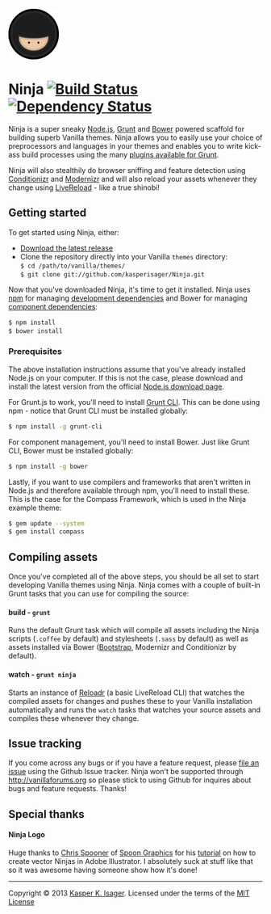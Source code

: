 ![Ninja](src/images/ninja.png)

# Ninja [![Build Status](https://travis-ci.org/kasperisager/Ninja.png)](https://travis-ci.org/kasperisager/Ninja) [![Dependency Status](https://gemnasium.com/kasperisager/Ninja.png)](https://gemnasium.com/kasperisager/Ninja)

Ninja is a super sneaky [Node.js](http://nodejs.org/), [Grunt](http://gruntjs.com/) and [Bower](http://twitter.github.com/bower/) powered scaffold for building superb Vanilla themes. Ninja allows you to easily use your choice of preprocessors and languages in your themes and enables you to write kick-ass build processes using the many [plugins available for Grunt](http://gruntjs.com/plugins).

Ninja will also stealthily do browser sniffing and feature detection using [Conditionizr](https://github.com/conditionizr/conditionizr) and [Modernizr](https://github.com/Modernizr/Modernizr) and will also reload your assets whenever they change using [LiveReload](http://livereload.com/) - like a true shinobi!


## Getting started

To get started using Ninja, either:
- [Download the latest release](https://github.com/kasperisager/Ninja/archive/master.zip)
- Clone the repository directly into your Vanilla `themes` directory:  
`$ cd /path/to/vanilla/themes/`  
`$ git clone git://github.com/kasperisager/Ninja.git`

Now that you've downloaded Ninja, it's time to get it installed. Ninja uses [npm](https://npmjs.org/) for managing [development dependencies](package.json) and Bower for managing [component dependencies](component.json):

```sh
$ npm install
$ bower install
```

### Prerequisites

The above installation instructions assume that you've already installed Node.js on your computer. If this is not the case, please download and install the latest version from the official [Node.js download page](http://nodejs.org/download/).

For Grunt.js to work, you'll need to install [Grunt CLI](https://github.com/gruntjs/grunt-cli). This can be done using npm - notice that Grunt CLI must be installed globally:

```sh
$ npm install -g grunt-cli
```

For component management, you'll need to install Bower. Just like Grunt CLI, Bower must be installed globally:

```sh
$ npm install -g bower
```

Lastly, if you want to use compilers and frameworks that aren't written in Node.js and therefore available through npm, you'll need to install these. This is the case for the Compass Framework, which is used in the Ninja example theme:  
```sh
$ gem update --system
$ gem install compass
```


## Compiling assets

Once you've completed all of the above steps, you should be all set to start developing Vanilla themes using Ninja. Ninja comes with a couple of built-in Grunt tasks that you can use for compiling the source:

#### build - `grunt`
Runs the default Grunt task which will compile all assets including the Ninja scripts (`.coffee` by default) and stylesheets (`.sass` by default) as well as assets installed via Bower ([Bootstrap](https://github.com/twitter/bootstrap), Modernizr and Conditionizr by default).

#### watch - `grunt ninja`
Starts an instance of [Reloadr](https://npmjs.org/package/grunt-reloadr) (a basic LiveReload CLI) that watches the compiled assets for changes and pushes these to your Vanilla installation automatically and runs the `watch` tasks that watches your source assets and compiles these whenever they change.


## Issue tracking

If you come across any bugs or if you have a feature request, please [file an issue](https://github.com/kasperisager/Ninja/issues) using the Github Issue tracker. Ninja won't be supported through http://vanillaforums.org so please stick to using Github for inquires about bugs and feature requests. Thanks!


## Special thanks

#### Ninja Logo
Huge thanks to [Chris Spooner](http://twitter.com/chrisspooner) of [Spoon Graphics](http://www.spoongraphics.co.uk/) for his [tutorial](http://blog.spoongraphics.co.uk/tutorials/illustrator-tutorial-create-a-gang-of-vector-ninjas) on how to create vector Ninjas in Adobe Illustrator. I absolutely suck at stuff like that so it was awesome having someone show how it's done!

---
Copyright © 2013 [Kasper K. Isager](https://github.com/kasperisager). Licensed under the terms of the [MIT License](LICENSE.md)
